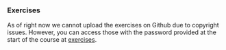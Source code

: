 ### Exercises

As of right now we cannot upload the exercises on Github due to copyright issues. However, you can access those with the password provided at the start of the course at [exercises](https://uni-bonn.sciebo.de/s/aJqdU36DZ5vgBzu).
